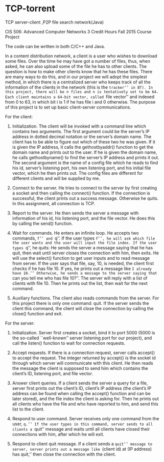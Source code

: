 # TCP-torrent
TCP server-client ,P2P file search network(Java)

CIS 506: Advanced Computer Networks 3 Credit Hours
Fall 2015
Course Project

 

The code can be written in both C/C++ and Java.

 

In a content distribution network, a client is a user who wishes to download some files. Over the time he may have got a number of files, thus, when asked, he can also upload some of the file he has to other clients. The question is how to make other clients know that he has these files. There are many ways to do this, and in our project we will adopt the simplest method, in which there is a centralized server who keeps track of all the information of the clients in the network (this is the ``tracker’’ in BT). In this project, there will be n files and n is tentatively set to be 64. Each client maintains a 64-bit vector, called ``file vector’’ and indexed from 0 to 63, in which bit i is 1 if he has file i and 0 otherwise. The purpose of this project is to set up basic client-server communications.

 

For the client:

1.  Initialization. The client will be invoked with a command line which contains two arguments. The first argument could be the server’s IP address in dotted decimal notation or the server’s domain name. The client has to be able to figure out which of these two he was given. If it is given the IP address, it calls the gethostbyaddr() function to get the domain name and prints out to the user. If he is given the domain name, he calls gethostbyname() to find the server’s IP address and prints it out. The second argument is the name of a config file which he reads to find his id, server’s listening port, his own listening port, and his initial file vector, which he then prints out. The config files are different for different clients and will be supplied by me.

2.  Connect to the server. He tries to connect to the server by first creating a socket and then calling the connect() function. If the connection is successful, the client prints out a success message. Otherwise he quits. In this assignment, all connection is TCP.

3.  Report to the server. He then sends the server a message with information of his id, his listening port, and the file vector. He does this by calling the send() function.

4.  Wait for commands. He enters an infinite loop. He accepts two commands, ``f’’ and ``q’’. If the user types ``f’’, he will ask which file the user wants and the user will input the file index. If the user types ``q’’, he quits: He sends the server a message saying that he has quit, then wait until server closes the connection with him, then exits. He will use the select() function to get user inputs and to read message from server. If the user says that file, say, 10, is needed, the client first checks if he has file 10. If yes, he prints out a message like ``I already have 10.’’ Otherwise, he sends a message to the server saying that ``can you tell me who has file 10?’’. The server will reply with a list of clients with file 10. Then he prints out the list, then wait for the next command.

5.  Auxiliary functions. The client also reads commands from the server. For this project there is only one command: quit. If the server sends the client this command, the client will close the connection by calling the close() function and exit.


For the server:

1.  Initialization. Server first creates a socket, bind it to port 5000 (5000 is the so-called ``well-known’’ server listening port for our project), and call the listen() function to wait for connection requests.   

2.  Accept requests. If there is a connection request, server calls accept() to accept the request. The integer returned by accept() is the socket id through which server will communicate with this client. He then reads the message the client is supposed to send him which contains the client’s ID, listening port, and file vector.   

3.  Answer client queries.  If a client sends the server a query for a file, server first prints out the client’s ID, client’s IP address (the client’s IP address can be found when calling the accept() function and can be later stored), and the file index the client is asking for. Then he prints out all clients who have the file and who have reported to him, and send this list to the client.

4.  Respond to user command.  Server receives only one command from the user, ``q.’’ If the user types in this command, server sends to all clients a ``quit’’ message and waits until all clients have closed their connections with him, after which he will exit.

5.  Respond to client quit message.  If a client sends a ``quit’’ message to server, server prints out a message like ``(client id) at (IP address) has quit,’’  then close the connection with the client.
